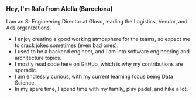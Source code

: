 ### Hey, I'm Rafa from Alella (Barcelona)
I am an Sr Engineering Director at Glovo, leading the Logistics, Vendor, and Ads organizations.

- I enjoy creating a good working atmosphere for the teams, so expect me to crack jokes sometimes (even bad ones).
- I used to be a backend engineer, and I am into software engineering and architecture topics.
- I mostly read code here on GitHub, which is why my contributions are sporadic.
- I am endlessly curious, with my current learning focus being Data Science.
- In my spare time, I spend time with my family, play padel, and hike a lot.
